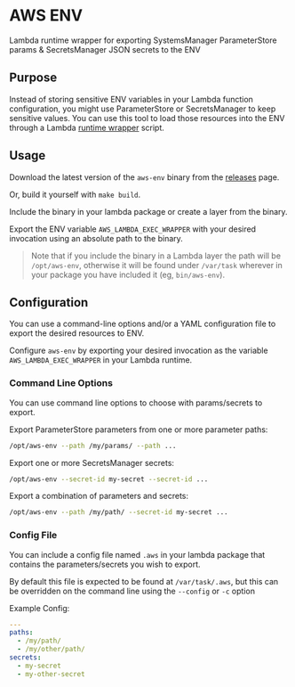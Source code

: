 # AWS ENV

Lambda runtime wrapper for exporting SystemsManager ParameterStore params & SecretsManager JSON secrets to the ENV

## Purpose

Instead of storing sensitive ENV variables in your Lambda function configuration, you might use ParameterStore or SecretsManager to keep sensitive values. You can use this tool to load those resources into the ENV through a Lambda [runtime wrapper](https://docs.aws.amazon.com/lambda/latest/dg/runtimes-modify.html#runtime-wrapper) script.

## Usage

Download the latest version of the `aws-env` binary from the [releases](https://github.com/amancevice/aws-env/releases) page.

Or, build it yourself with `make build`.

Include the binary in your lambda package or create a layer from the binary.

Export the ENV variable `AWS_LAMBDA_EXEC_WRAPPER` with your desired invocation using an absolute path to the binary.

> Note that if you include the binary in a Lambda layer the path will be `/opt/aws-env`, otherwise it will be found under `/var/task` wherever in your package you have included it (eg, `bin/aws-env`).

## Configuration

You can use a command-line options and/or a YAML configuration file to export the desired resources to ENV.

Configure `aws-env` by exporting your desired invocation as the variable `AWS_LAMBDA_EXEC_WRAPPER` in your Lambda runtime.

### Command Line Options

You can use command line options to choose with params/secrets to export.

Export ParameterStore parameters from one or more parameter paths:

```bash
/opt/aws-env --path /my/params/ --path ...
```

Export one or more SecretsManager secrets:

```bash
/opt/aws-env --secret-id my-secret --secret-id ...
```

Export a combination of parameters and secrets:

```bash
/opt/aws-env --path /my/path/ --secret-id my-secret ...
```

### Config File

You can include a config file named `.aws` in your lambda package that contains the parameters/secrets you wish to export.

By default this file is expected to be found at `/var/task/.aws`, but this can be overridden on the command line using the `--config` or `-c` option

Example Config:

```yaml
---
paths:
  - /my/path/
  - /my/other/path/
secrets:
  - my-secret
  - my-other-secret
```
